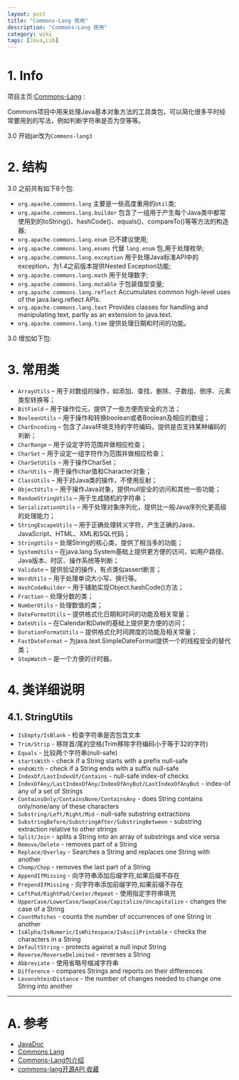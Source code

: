 ```yaml
---
layout: post
title: "Commons-Lang 使用"
description: "Commons-Lang 使用"
category: wiki
tags: [Java,Lib]
---
```



# 1. Info

项目主页:[Commons-Lang](http://commons.apache.org/proper/commons-lang/) : 

Commons项目中用来处理Java基本对象方法的工具类包，可以简化很多平时经常要用到的写法，例如判断字符串是否为空等等。

3.0 开始jar改为`Commons-lang3`


# 2. 结构

3.0 之前共有如下8个包:

* `org.apache.commons.lang` 主要是一些高度重用的`Util`类;
* `org.apache.commons.lang.builder` 包含了一组用于产生每个Java类中都常使用到的toString()、hashCode()、equals()、compareTo()等等方法的构造器;
* `org.apache.commons.lang.enum` 已不建议使用;
* `org.apache.commons.lang.enums` 代替 `lang.enum` 包,用于处理枚举;
* `org.apache.commons.lang.exception` 用于处理Java标准API中的exception，为1.4之前版本提供Nested Exception功能;
* `org.apache.commons.lang.math` 用于处理数字;
* `org.apache.commons.lang.mutable` 于包装值型变量;
* `org.apache.commons.lang.reflect`	Accumulates common high-level uses of the java.lang.reflect APIs.
* `org.apache.commons.lang.text` Provides classes for handling and manipulating text, partly as an extension to java.text.
* `org.apache.commons.lang.time` 提供处理日期和时间的功能。

3.0 增加如下包:

# 3. 常用类

* `ArrayUtils` – 用于对数组的操作，如添加、查找、删除、子数组、倒序、元素类型转换等；
* `BitField` – 用于操作位元，提供了一些方便而安全的方法；
* `BooleanUtils` – 用于操作和转换boolean或者Boolean及相应的数组；
* `CharEncoding` – 包含了Java环境支持的字符编码，提供是否支持某种编码的判断；
* `CharRange` – 用于设定字符范围并做相应检查；
* `CharSet` – 用于设定一组字符作为范围并做相应检查；
* `CharSetUtils` – 用于操作CharSet；
* `CharUtils` – 用于操作char值和Character对象；
* `ClassUtils` – 用于对Java类的操作，不使用反射；
* `ObjectUtils` – 用于操作Java对象，提供null安全的访问和其他一些功能；
* `RandomStringUtils` – 用于生成随机的字符串；
* `SerializationUtils` – 用于处理对象序列化，提供比一般Java序列化更高级的处理能力；
* `StringEscapeUtils` – 用于正确处理转义字符，产生正确的Java、JavaScript、HTML、XML和SQL代码；
* `StringUtils` – 处理String的核心类，提供了相当多的功能；
* `SystemUtils` – 在java.lang.System基础上提供更方便的访问，如用户路径、Java版本、时区、操作系统等判断；
* `Validate` – 提供验证的操作，有点类似assert断言；
* `WordUtils` – 用于处理单词大小写、换行等。
* `HashCodeBuilder` – 用于辅助实现Object.hashCode()方法；
* `Fraction` - 处理分数的类；
* `NumberUtils` - 处理数值的类；
* `DateFormatUtils` – 提供格式化日期和时间的功能及相关常量；
* `DateUtils` – 在Calendar和Date的基础上提供更方便的访问；
* `DurationFormatUtils` – 提供格式化时间跨度的功能及相关常量；
* `FastDateFormat` – 为java.text.SimpleDateFormat提供一个的线程安全的替代类；
* `StopWatch` – 是一个方便的计时器。

# 4. 类详细说明

## 4.1. StringUtils

* `IsEmpty/IsBlank` - 检查字符串是否包含文本
* `Trim/Strip` - 移除首/尾的空格(Trim移除字符编码小于等于32的字符)
* `Equals` - 比较两个字符串(null-safe)
* `startsWith` - check if a String starts with a prefix null-safe
* `endsWith` - check if a String ends with a suffix null-safe
* `IndexOf/LastIndexOf/Contains` - null-safe index-of checks
* `IndexOfAny/LastIndexOfAny/IndexOfAnyBut/LastIndexOfAnyBut` - index-of any of a set of Strings
* `ContainsOnly/ContainsNone/ContainsAny` - does String contains only/none/any of these characters
* `Substring/Left/Right/Mid` - null-safe substring extractions
* `SubstringBefore/SubstringAfter/SubstringBetween` - substring extraction relative to other strings
* `Split/Join` - splits a String into an array of substrings and vice versa
* `Remove/Delete` - removes part of a String
* `Replace/Overlay` - Searches a String and replaces one String with another
* `Chomp/Chop` - removes the last part of a String
* `AppendIfMissing` - 向字符串添加后缀字符,如果后缀不存在
* `PrependIfMissing` - 向字符串添加前缀字符,如果前缀不存在
* `LeftPad/RightPad/Center/Repeat` - 使用指定字符串填充
* `UpperCase/LowerCase/SwapCase/Capitalize/Uncapitalize` - changes the case of a String
* `CountMatches` - counts the number of occurrences of one String in another
* `IsAlpha/IsNumeric/IsWhitespace/IsAsciiPrintable` - checks the characters in a String
* `DefaultString` - protects against a null input String
* `Reverse/ReverseDelimited` - reverses a String
* `Abbreviate` - 使用省略号缩减字符串
* `Difference` - compares Strings and reports on their differences
* `LevenshteinDistance` - the number of changes needed to change one String into another


***

# A. 参考

* [JavaDoc](http://tool.oschina.net/apidocs/apidoc?api=commons-lang)
* [Commons Lang](http://thaim.iteye.com/blog/1315685)
* [Commons-Lang包介绍](http://my.oschina.net/lifestylist/blog/364905)
* [commons-lang开源API 收藏](http://my.oschina.net/willSoft/blog/33453)


